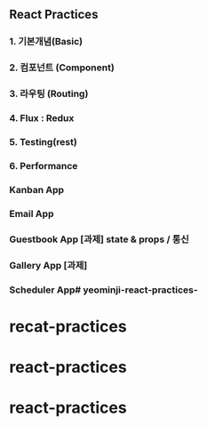 ## React Practices

### 1. 기본개념(Basic)
### 2. 컴포넌트 (Component)
### 3. 라우팅 (Routing)
### 4. Flux : Redux
### 5. Testing(rest)
### 6. Performance

### Kanban App
### Email App
### Guestbook App [과제] state & props / 통신
### Gallery App [과제]
### Scheduler App# yeominji-react-practices-
# recat-practices
# react-practices
# react-practices
